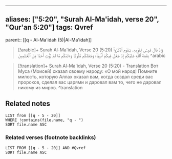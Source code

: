 
---
aliases: ["5:20", "Surah Al-Ma'idah, verse 20", "Qur'an 5:20"]
tags: Qvref
---

parent:: [[q - Al-Ma'idah (5)|Al-Ma'idah]]

> [!arabic]+ Surah Al-Ma'idah, Verse 20 (5:20)
> <span class="quran-arabic">وَإِذْ قَالَ مُوسَىٰ لِقَوْمِهِۦ يَـٰقَوْمِ ٱذْكُرُوا۟ نِعْمَةَ ٱللَّهِ عَلَيْكُمْ إِذْ جَعَلَ فِيكُمْ أَنۢبِيَآءَ وَجَعَلَكُم مُّلُوكًا وَءَاتَىٰكُم مَّا لَمْ يُؤْتِ أَحَدًا مِّنَ ٱلْعَـٰلَمِينَ</span>
^arabic

> [!translation]+ Surah Al-Ma'idah, Verse 20 (5:20) - Translation
> Вот Муса (Моисей) сказал своему народу: «О мой народ! Помните милость, которую Аллах оказал вам, когда создал среди вас пророков, сделал вас царями и даровал вам то, чего не даровал никому из миров.
^translation



## Related notes
```dataview
LIST from [[q - 5 - 20]]
WHERE !contains(file.name, "q - ")
SORT file.name ASC
```

### Related verses (footnote backlinks)
```dataview
LIST FROM [[q - 5 - 20]] AND #Qvref
SORT file.name ASC
```

